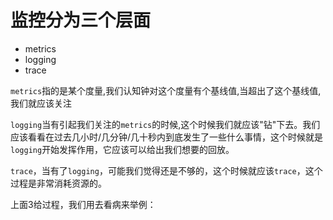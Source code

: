 # 监控分为三个层面

- metrics
- logging
- trace

`metrics`指的是某个度量,我们认知钟对这个度量有个基线值,当超出了这个基线值,我们就应该关注

`logging`当有引起我们关注的`metrics`的时候,这个时候我们就应该"钻"下去。我们应该看看在过去几小时/几分钟/几十秒内到底发生了一些什么事情，这个时候就是`logging`开始发挥作用，它应该可以给出我们想要的回放。

`trace`，当有了`logging`，可能我们觉得还是不够的，这个时候就应该`trace`，这个过程是非常消耗资源的。

上面3给过程，我们用去看病来举例：
